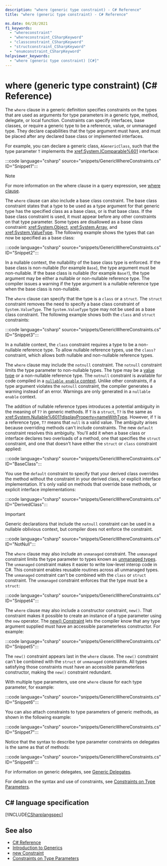 ```yaml
---
description: "where (generic type constraint) - C# Reference"
title: "where (generic type constraint) - C# Reference"

ms.date: 04/28/2021
f1_keywords:
  - "whereconstraint"
  - "whereconstraint_CSharpKeyword"
  - "classconstraint_CSharpKeyword"
  - "structconstraint_CSharpKeyword"
  - "enumconstraint_CSharpKeyword"
helpviewer_keywords:
  - "where (generic type constraint) [C#]"
---
```

# where (generic type constraint) (C# Reference)

The `where` clause in a generic definition specifies constraints on the types that are used as arguments for type parameters in a generic type, method, delegate, or local function. Constraints can specify interfaces, base classes, or require a generic type to be a reference, value, or unmanaged type. They declare capabilities that the type argument must have, and must be placed after any declared base class or implemented interfaces.

For example, you can declare a generic class, `AGenericClass`, such that the type parameter `T` implements the <xref:System.IComparable%601> interface:

:::code language="csharp" source="snippets/GenericWhereConstraints.cs" ID="Snippet1":::

> [!NOTE]
> For more information on the where clause in a query expression, see [where clause](where-clause.md).

The `where` clause can also include a base class constraint. The base class constraint states that a type to be used as a type argument for that generic type has the specified class as a base class, or is that base class. If the base class constraint is used, it must appear before any other constraints on that type parameter. Some types are disallowed as a base class constraint: <xref:System.Object>, <xref:System.Array>, and <xref:System.ValueType>. The following example shows the types that can now be specified as a base class:

:::code language="csharp" source="snippets/GenericWhereConstraints.cs" ID="Snippet2":::

In a nullable context, the nullability of the base class type is enforced. If the base class is non-nullable (for example `Base`), the type argument must be non-nullable. If the base class is nullable (for example `Base?`), the type argument may be either a nullable or non-nullable reference type. The compiler issues a warning if the type argument is a nullable reference type when the base class is non-nullable.

The `where` clause can specify that the type is a `class` or a `struct`. The `struct` constraint removes the need to specify a base class constraint of `System.ValueType`. The `System.ValueType` type may not be used as a base class constraint. The following example shows both the `class` and `struct` constraints:

:::code language="csharp" source="snippets/GenericWhereConstraints.cs" ID="Snippet3":::

In a nullable context, the `class` constraint requires a type to be a non-nullable reference type. To allow nullable reference types, use the `class?` constraint, which allows both nullable and non-nullable reference types.

The `where` clause may include the `notnull` constraint. The `notnull` constraint limits the type parameter to non-nullable types. The type may be a [value type](../builtin-types/value-types.md) or a non-nullable reference type. The `notnull` constraint is available for code compiled in a [`nullable enable` context](../../nullable-references.md#nullable-contexts). Unlike other constraints, if a type argument violates the `notnull` constraint, the compiler generates a warning instead of an error. Warnings are only generated in a `nullable enable` context.

The addition of nullable reference types introduces a potential ambiguity in the meaning of `T?` in generic methods. If `T` is a `struct`, `T?` is the same as <xref:System.Nullable%601?displayProperty=nameWithType>. However, if `T` is a reference type, `T?` means that `null` is a valid value. The ambiguity arises because overriding methods can't include constraints.  The new `default` constraint resolves this ambiguity. You'll add it when a base class or interface declares two overloads of a method, one that specifies the `struct` constraint, and one that doesn't have either the `struct` or `class` constraint applied:

:::code language="csharp" source="snippets/GenericWhereConstraints.cs" ID="BaseClass":::

You use the `default` constraint to specify that your derived class overrides the method without the constraint in your derived class, or explicit interface implementation. It's only valid on methods that override base methods, or explicit interface implementations:

:::code language="csharp" source="snippets/GenericWhereConstraints.cs" ID="DerivedClass":::

> [!IMPORTANT]
> Generic declarations that include the `notnull` constraint can be used in a nullable oblivious context, but compiler does not enforce the constraint.

:::code language="csharp" source="snippets/GenericWhereConstraints.cs" ID="NotNull":::

The `where` clause may also include an `unmanaged` constraint. The `unmanaged` constraint limits the type parameter to types known as [unmanaged types](../builtin-types/unmanaged-types.md). The `unmanaged` constraint makes it easier to write low-level interop code in C#. This constraint enables reusable routines across all unmanaged types. The `unmanaged` constraint can't be combined with the `class` or `struct` constraint. The `unmanaged` constraint enforces that the type must be a `struct`:

:::code language="csharp" source="snippets/GenericWhereConstraints.cs" ID="Snippet4":::

The `where` clause may also include a constructor constraint, `new()`. That constraint makes it possible to create an instance of a type parameter using the `new` operator. The [new() Constraint](new-constraint.md) lets the compiler know that any type argument supplied must have an accessible parameterless constructor. For example:

:::code language="csharp" source="snippets/GenericWhereConstraints.cs" ID="Snippet5":::

The `new()` constraint appears last in the `where` clause. The `new()` constraint can't be combined with the `struct` or `unmanaged` constraints. All types satisfying those constraints must have an accessible parameterless constructor, making the `new()` constraint redundant.

With multiple type parameters, use one `where` clause for each type parameter, for example:

:::code language="csharp" source="snippets/GenericWhereConstraints.cs" ID="Snippet6":::

You can also attach constraints to type parameters of generic methods, as shown in the following example:

:::code language="csharp" source="snippets/GenericWhereConstraints.cs" ID="Snippet7":::

Notice that the syntax to describe type parameter constraints on delegates is the same as that of methods:

:::code language="csharp" source="snippets/GenericWhereConstraints.cs" ID="Snippet8":::

For information on generic delegates, see [Generic Delegates](../../programming-guide/generics/generic-delegates.md).

For details on the syntax and use of constraints, see [Constraints on Type Parameters](../../programming-guide/generics/constraints-on-type-parameters.md).

## C# language specification

 [!INCLUDE[CSharplangspec](~/includes/csharplangspec-md.md)]

## See also

- [C# Reference](../index.md)
- [Introduction to Generics](../../fundamentals/types/generics.md)
- [new Constraint](./new-constraint.md)
- [Constraints on Type Parameters](../../programming-guide/generics/constraints-on-type-parameters.md)
